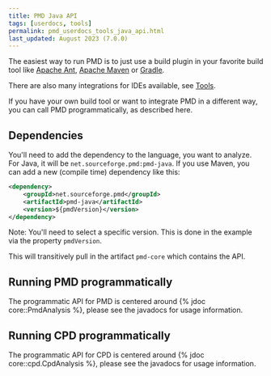 ```yaml
---
title: PMD Java API
tags: [userdocs, tools]
permalink: pmd_userdocs_tools_java_api.html
last_updated: August 2023 (7.0.0)
---
```


The easiest way to run PMD is to just use a build plugin in your favorite build tool
like [Apache Ant](pmd_userdocs_tools_ant.html), [Apache Maven](pmd_userdocs_tools_maven.html) or
[Gradle](pmd_userdocs_tools_gradle.html).

There are also many integrations for IDEs available, see [Tools](pmd_userdocs_tools.html).

If you have your own build tool or want to integrate PMD in a different way, you can call PMD programmatically,
as described here.

## Dependencies

You'll need to add the dependency to the language, you want to analyze. For Java, it will be
`net.sourceforge.pmd:pmd-java`. If you use Maven, you can add a new (compile time) dependency like this:

``` xml
<dependency>
    <groupId>net.sourceforge.pmd</groupId>
    <artifactId>pmd-java</artifactId>
    <version>${pmdVersion}</version>
</dependency>
```

Note: You'll need to select a specific version. This is done in the example via the property `pmdVersion`.

This will transitively pull in the artifact `pmd-core` which contains the API.

## Running PMD programmatically

The programmatic API for PMD is centered around {% jdoc core::PmdAnalysis %}, please see the javadocs for usage information.

## Running CPD programmatically

The programmatic API for CPD is centered around {% jdoc core::cpd.CpdAnalysis %}, please see the javadocs for usage information.
